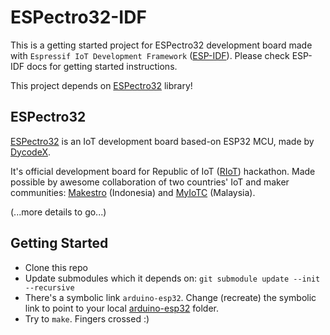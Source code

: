 ESPectro32-IDF
==============

This is a getting started project for ESPectro32 development board made with `Espressif IoT Development Framework` ([ESP-IDF](https://github.com/espressif/esp-idf)). Please check ESP-IDF docs for getting started instructions.

This project depends on [ESPectro32](https://github.com/dycodex/ESPectro32) library!

## ESPectro32

[ESPectro32](https://shop.makestro.com/product/espectro32/) is an IoT development board based-on ESP32 MCU, made by [DycodeX](https://dycodex.com).

It's official development board for Republic of IoT ([RIoT](https://r-iot.id)) hackathon. Made possible by awesome collaboration of two countries' IoT and maker communities: [Makestro](https://makestro.com) (Indonesia) and [MyIoTC](http://myiotc.com) (Malaysia).

(...more details to go...)

## Getting Started

* Clone this repo
* Update submodules which it depends on: `git submodule update --init --recursive` 
* There's a symbolic link `arduino-esp32`. Change (recreate) the symbolic link to point to your local [arduino-esp32](https://github.com/espressif/arduino-esp32) folder.
* Try to `make`. Fingers crossed :)
